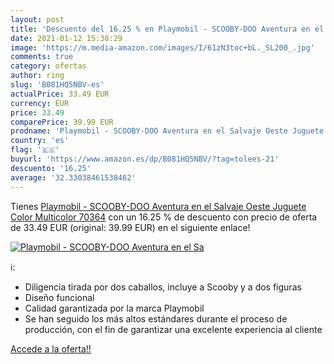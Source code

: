 ```yaml
---
layout: post
title: 'Descuento del 16.25 % en Playmobil - SCOOBY-DOO Aventura en el Sa'
date: 2021-01-12 15:38:29
image: 'https://m.media-amazon.com/images/I/61zN3toc+bL._SL200_.jpg'
comments: true
category: ofertas
author: ring
slug: 'B081HQ5NBV-es'
actualPrice: 33.49 EUR
currency: EUR
price: 33.49
comparePrice: 39.99 EUR
prodname: 'Playmobil - SCOOBY-DOO Aventura en el Salvaje Oeste Juguete  Color Multicolor  70364'
country: 'es'
flag: '🇪🇸'
buyurl: 'https://www.amazon.es/dp/B081HQ5NBV/?tag=tolees-21'
descuento: '16.25'
average: '32.33038461538462'
---
```


Tienes [Playmobil - SCOOBY-DOO Aventura en el Salvaje Oeste Juguete  Color Multicolor  70364](https://www.amazon.es/dp/B081HQ5NBV/?tag=tolees-21) con un 16.25 % de descuento con precio de oferta de 33.49 EUR (original: 39.99 EUR) en el siguiente enlace!

[![Playmobil - SCOOBY-DOO Aventura en el Sa](https://m.media-amazon.com/images/I/61zN3toc+bL._SL200_.jpg)](https://www.amazon.es/dp/B081HQ5NBV/?tag=tolees-21)

ℹ️:

- Diligencia tirada por dos caballos, incluye a Scooby y a dos figuras
- Diseño funcional
- Calidad garantizada por la marca Playmobil
- Se han seguido los más altos estándares durante el proceso de producción, con el fin de garantizar una excelente experiencia al cliente

[Accede a la oferta!!](https://www.amazon.es/dp/B081HQ5NBV/?tag=tolees-21)
